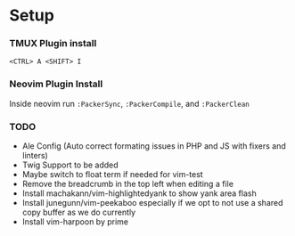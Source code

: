 # Setup

### TMUX Plugin install

`<CTRL> A <SHIFT> I`

### Neovim Plugin Install

Inside neovim run `:PackerSync`, `:PackerCompile`, and `:PackerClean`

### TODO

* Ale Config (Auto correct formating issues in PHP and JS with fixers and linters)
* Twig Support to be added
* Maybe switch to float term if needed for vim-test
* Remove the breadcrumb in the top left when editing a file
* Install machakann/vim-highlightedyank to show yank area flash
* Install junegunn/vim-peekaboo especially if we opt to not use a shared copy buffer as we do currently
* Install vim-harpoon by prime
